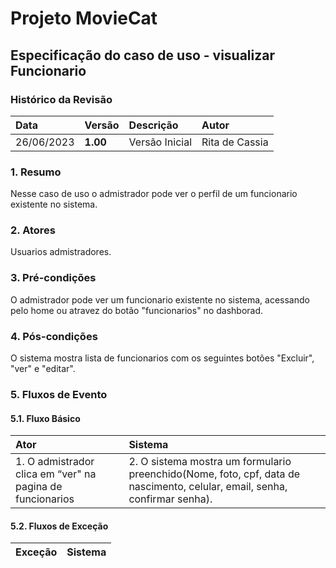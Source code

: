 # Projeto MovieCat

## Especificação do caso de uso - visualizar Funcionario
### Histórico da Revisão 

|  Data  | Versão | Descrição | Autor |
|:-------|:-------|:----------|:------|
| 26/06/2023 | **1.00** | Versão Inicial  | Rita de Cassia |

### 1. Resumo 

Nesse caso de uso o admistrador pode ver o perfil de um funcionario existente no sistema.

### 2. Atores 

Usuarios admistradores.

### 3. Pré-condições

O admistrador pode ver um funcionario existente no sistema, acessando pelo home ou atravez do botão "funcionarios" no dashborad.

### 4. Pós-condições

O sistema mostra lista de funcionarios com os seguintes botões "Excluir", "ver" e "editar".

### 5. Fluxos de Evento

#### 5.1. Fluxo Básico

| Ator   | Sistema |
|:-------|:--------|
| 1. O admistrador  clica em “ver" na pagina de funcionarios| 2. O sistema mostra um formulario preenchido(Nome, foto, cpf, data de nascimento, celular, email, senha, confirmar senha).|

#### 5.2. Fluxos de Exceção

| Exceção | Sistema |
|:--------|:--------|
